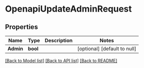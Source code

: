 # OpenapiUpdateAdminRequest

## Properties
Name | Type | Description | Notes
------------ | ------------- | ------------- | -------------
**Admin** | **bool** |  | [optional] [default to null]

[[Back to Model list]](../README.md#documentation-for-models) [[Back to API list]](../README.md#documentation-for-api-endpoints) [[Back to README]](../README.md)

